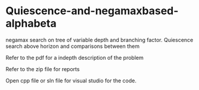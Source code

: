 # Quiescence-and-negamaxbased-alphabeta
negamax search on tree of variable depth and branching factor. Quiescence search above horizon and comparisons between them

Refer to the pdf for a indepth description of the problem

Refer to the zip file for reports 

Open cpp file or sln file for visual studio for the code.
